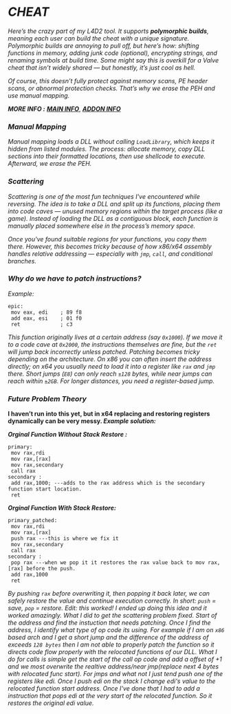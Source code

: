 # ***CHEAT***

*Here’s the crazy part of my L4D2 tool. It supports **polymorphic builds**, meaning each user can build the cheat with a unique signature. Polymorphic builds are annoying to pull off, but here’s how: shifting functions in memory, adding junk code (optional), encrypting strings, and renaming symbols at build time. Some might say this is overkill for a Valve cheat that isn’t widely shared — but honestly, it’s just cool as hell.*  

*Of course, this doesn’t fully protect against memory scans, PE header scans, or abnormal protection checks. That’s why we erase the PEH and use manual mapping.*  

***MORE INFO :*** [***MAIN INFO***](https://raw.githubusercontent.com/DestinyKubbyP/L4D2-Tool/blob/README/README.md), [***ADDON INFO***](https://github.com/DestinyKubbyP/L4D2-Tool/blob/main/main.md)


### ***Manual Mapping***

  

*Manual mapping loads a DLL without calling `LoadLibrary`, which keeps it hidden from listed modules. The process: allocate memory, copy DLL sections into their formatted locations, then use shellcode to execute. Afterward, we erase the PEH.*  

  
  
  
### ***Scattering***

*Scattering is one of the most fun techniques I've encountered while reversing. The idea is to take a DLL and split up its functions, placing them into code caves — unused memory regions within the target process (like a game). Instead of loading the DLL as a contiguous block, each function is manually placed somewhere else in the process’s memory space.*

*Once you've found suitable regions for your functions, you copy them there. However, this becomes tricky because of how x86/x64 assembly handles relative addressing — especially with `jmp`, `call`, and conditional branches.*  

  



### ***Why do we have to patch instructions?***




*Example:*  



```assembly
epic:
 mov eax, edi    ; 89 f8
 add eax, esi    ; 01 f0
 ret             ; c3
```

*This function originally lives at a certain address (say `0x1000`). If we move it to a code cave at `0x2000`, the instructions themselves are fine, but the `ret` will jump back incorrectly unless patched. Patching becomes tricky depending on the architecture. On x86 you can often insert the address directly; on x64 you usually need to load it into a register like `rax` and `jmp` there. Short jumps (`E8`) can only reach `±128` bytes, while near jumps can reach within `±2GB`. For longer distances, you need a register-based jump.*  

  
  


### ***Future Problem Theory***

**I haven’t run into this yet, but in x64 replacing and restoring registers dynamically can be very messy. *Example solution:***



***Orginal Function Without Stack Restore :***



```assembly
primary:
 mov rax,rdi 
 mov rax,[rax]
 mov rax,secondary
 call rax 
secondary :
 add rax,1000; ---adds to the rax address which is the secondary function start location. 
 ret
```



***Orginal Function With Stack Restore:***



```assembly
primary_patched:
 mov rax,rdi 
 mov rax,[rax]
 push rax ---this is where we fix it
 mov rax,secondary
 call rax 
secondary :
 pop rax ---when we pop it it restores the rax value back to mov rax,[rax] before the push.
 add rax,1000
 ret
```


*By pushing `rax` before overwriting it, then popping it back later, we can safely restore the value and continue execution correctly. In short: `push` = save, `pop` = restore. Edit: this worked! I ended up doing this idea and it worked amazingly. What I did to get the scattering problem fixed. Start of the address and find the instuction that needs patching. Once I find the address, I identify what type of op code its using. For example if I am on `x86` based arch and I get a short jump and the difference of the address of exceeds `128 bytes` then I am not able to properly patch the function so it directs code flow properly with the relocated functions of our DLL. What I do for calls is simple get the start of the call op code and add a offset of +1 and we most overwrite the realtive address/near jmp(replace next 4 bytes with relocated func start). For jmps and what not I just tend push one of the registers like edi. Once I push edi on the stack I change edi's value to the relocated function start address. Once I've done that I had to add a instruction that pops edi at the very start of the relocated function. So it restores the original edi value.*

